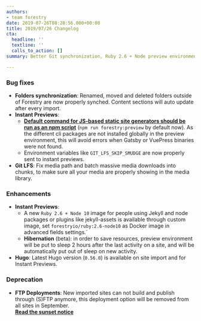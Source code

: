 ```yaml
---
authors:
- team forestry
date: 2019-07-26T08:28:56.000+00:00
title: 2019/07/26 Changelog
cta:
  headline: ''
  textline: ''
  calls_to_action: []
summary: Better Git synchronization, Ruby 2.6 + Node preview environment, and more.

---
```

### Bug fixes

* **Folders synchronization**: Renamed, moved and deleted folders outside of Forestry are now properly synched. Content sections will auto update after every import.
* **Instant Previews**:
  * [**Default command for JS-based static site generators should be run as an npm script**](/docs/previews/build-commands/#using-npm-scripts-as-build-commands) (`npm run forestry:preview` by default now). As the different cli packages are not installed globally in the preview environment, this will avoid errors when Gatsby or VuePress binaries were not found.
  * Environment variables like `GIT_LFS_SKIP_SMUDGE` are now properly sent to instant previews.
* **Git LFS**: Fix media path and batch massive media downloads into chunks, to make sure all your media are properly showing in the media library.

### Enhancements

* **Instant Previews**:
  * A new `Ruby 2.6 + Node 10` image for people using Jekyll and node packages or plugins like jekyll-assets is available through custom image, set `forestryio/ruby:2.6-node10` as Docker image in advanced fields settings.\`
  * **Hibernation** (beta): in order to save resources, preview environment will be put to sleep 2 hours after the last activity on a site, and will be automatically put out of sleep on new activity.
* **Hugo**: Latest Hugo version (`0.56.0`) is available on site import and for Instant Previews.

### Deprecation

* **FTP Deployments**: New imported sites can not build and publish through (S)FTP anymore, this deployment option will be removed from all sites in September.  
  [**Read the sunset notice**](/docs/sunset/deployments/)